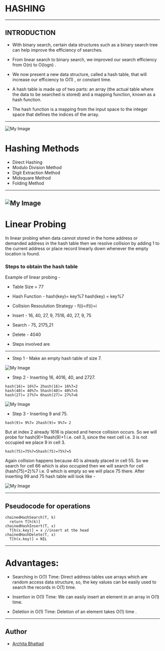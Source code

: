 # HASHING
---
INTRODUCTION
--- 

* With binary search, certain data structures such as a binary search tree can help improve the efficiency of searches. 

* From linear search to binary search, we improved our search efficiency from O(n) to O(logn) .

* We now present a new data structure, called a hash table, that will increase our efficiency to O(1) , or constant time. 

* A hash table is made up of two parts: an array (the actual table where the data to be searched is stored) and a mapping function, known as a hash function. 

* The hash function is a mapping from the input space to the integer space that defines the indices of the array.

---
![My Image](https://static.javatpoint.com/ds/images/hash-table.png)

# Hashing Methods

* Direct Hashing
* Modulo Division Method
* Digit Extraction Method
* Midsquare Method
* Folding Method

---
![My Image](https://cdn.programiz.com/sites/tutorial2program/files/Hash-3_1.png)
---

# Linear Probing



In linear probing when data cannot stored in the home address or demanded address in the hash table then we resolve collision by adding 1 to the current address or place record linearly down whenever the empty location is found.


### Steps to obtain the hash table
Example of linear probing -
* Table Size = 77 
* Hash Function - hash(key)= key%7 hash(key) = key%7 
* Collision Resoulution Strategy - f(i)=if(i)=i

* Insert - 16, 40, 27, 9, 7516, 40, 27, 9, 75
* Search - 75, 2175,21
* Delete - 4040
* Steps involved are

---

* Step 1 - Make an empty hash table of size 7.

![My Image](https://scaler.com/topics/images/empty-hash-table-of-size-7.webp)

* Step 2 - Inserting 16, 4016, 40, and 2727.

```
hash(16)= 16%7= 2hash(16)= 16%7=2
hash(40)= 40%7= 5hash(40)= 40%7=5
hash(27)= 27%7= 6hash(27)= 27%7=6
```
![My Image](https://scaler.com/topics/images/hash-table-after-insertion.webp)

* Step 3 - Inserting 9 and 75.
```
hash(9)= 9%7= 2hash(9)= 9%7= 2 
```
But at index 2 already 1616 is placed and hence collision occurs.
So we will probe for hash(9)+1hash(9)+1 i.e. cell 3, since the next cell i.e. 3 is not occupied we place 9 in cell 3.
```
hash(75)=75%7=5hash(75)=75%7=5 
```
Again collision happens because 40 is already placed in cell 55. So we search for cell 66 which is also occupied then we will search for cell (hash(75)+2)\%7 i.e. 0 which is empty so we will place 75 there.
After inserting 99 and 75 hash table will look like -

![My Image](https://scaler.com/topics/images/after-inserting-9-and-75-hash-table.webp)

---

## Pseudocode for operations

```
chainedHashSearch(T, k)
  return T[h(k)]
chainedHashInsert(T, x)
  T[h(x.key)] = x //insert at the head
chainedHashDelete(T, x)
  T[h(x.key)] = NIL
```

---
# Advantages:

* Searching in O(1) Time: Direct address tables use arrays which are random access data structure, so, the key values can be easily used to search the records in O(1) time.

* Insertion in O(1) Time: We can easily insert an element in an array in O(1) time.

* Deletion in O(1) Time: Deletion of an element takes O(1) time .
---
## Author

- [Archita Bhattad](https://github.com/ARCHITABHATTAD)

